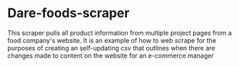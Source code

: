# Dare-foods-scraper
This scraper pulls all product information from multiple project pages from a food company's website. It is an example of how to web scrape for the purposes of creating an self-updating csv that outlines when there are changes made to content on the website for an e-commerce manager
